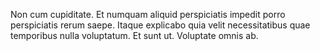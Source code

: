 Non cum cupiditate.
Et numquam aliquid perspiciatis impedit porro perspiciatis rerum saepe.
Itaque explicabo quia velit necessitatibus quae temporibus nulla voluptatum.
Et sunt ut.
Voluptate omnis ab.